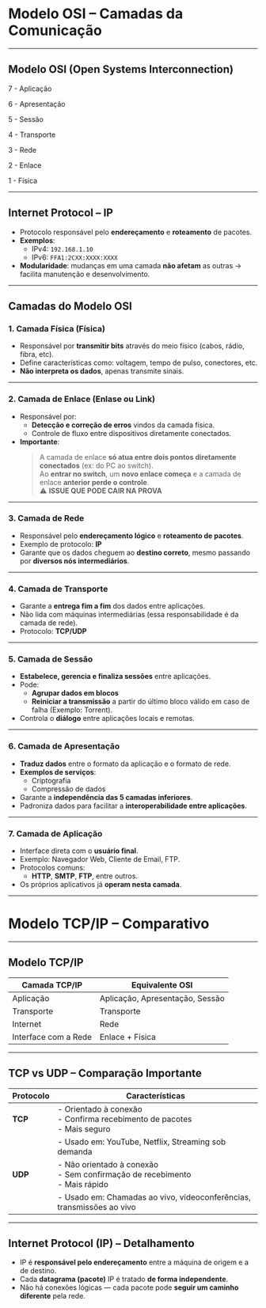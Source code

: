 # Modelo OSI – Camadas da Comunicação

---

## Modelo OSI (Open Systems Interconnection)

7 - Aplicação

6 - Apresentação

5 - Sessão

4 - Transporte

3 - Rede

2 - Enlace

1 - Física

---

## Internet Protocol – IP

- Protocolo responsável pelo **endereçamento** e **roteamento** de pacotes.
- **Exemplos**:
  - IPv4: `192.168.1.10`
  - IPv6: `FFA1:2CXX:XXXX:XXXX`
- **Modularidade**: mudanças em uma camada **não afetam** as outras → facilita manutenção e desenvolvimento.

---

## Camadas do Modelo OSI

### 1. Camada Física (Física)

- Responsável por **transmitir bits** através do meio físico (cabos, rádio, fibra, etc).
- Define características como: voltagem, tempo de pulso, conectores, etc.
- **Não interpreta os dados**, apenas transmite sinais.

---

### 2. Camada de Enlace (Enlase ou Link)

- Responsável por:
  - **Detecção e correção de erros** vindos da camada física.
  - Controle de fluxo entre dispositivos diretamente conectados.
- **Importante**:  
  > A camada de enlace **só atua entre dois pontos diretamente conectados** (ex: do PC ao switch).  
  > Ao **entrar no switch**, um **novo enlace começa** e a camada de enlace **anterior perde o controle**.  
  > ⚠️ **ISSUE QUE PODE CAIR NA PROVA**

---

### 3. Camada de Rede

- Responsável pelo **endereçamento lógico** e **roteamento de pacotes**.
- Exemplo de protocolo: **IP**
- Garante que os dados cheguem ao **destino correto**, mesmo passando por **diversos nós intermediários**.

---

### 4. Camada de Transporte

- Garante a **entrega fim a fim** dos dados entre aplicações.
- Não lida com máquinas intermediárias (essa responsabilidade é da camada de rede).
- Protocolo: **TCP/UDP**

---

### 5. Camada de Sessão

- **Estabelece, gerencia e finaliza sessões** entre aplicações.
- Pode:
  - **Agrupar dados em blocos**
  - **Reiniciar a transmissão** a partir do último bloco válido em caso de falha (Exemplo: Torrent).
- Controla o **diálogo** entre aplicações locais e remotas.

---

### 6. Camada de Apresentação

- **Traduz dados** entre o formato da aplicação e o formato de rede.
- **Exemplos de serviços**:
  - Criptografia
  - Compressão de dados
- Garante a **independência das 5 camadas inferiores**.
- Padroniza dados para facilitar a **interoperabilidade entre aplicações**.

---

### 7. Camada de Aplicação

- Interface direta com o **usuário final**.
- Exemplo: Navegador Web, Cliente de Email, FTP.
- Protocolos comuns:
  - **HTTP**, **SMTP**, **FTP**, entre outros.
- Os próprios aplicativos já **operam nesta camada**.

---

# Modelo TCP/IP – Comparativo

---

## Modelo TCP/IP

| Camada TCP/IP          | Equivalente OSI               |
|------------------------|-------------------------------|
| Aplicação              | Aplicação, Apresentação, Sessão |
| Transporte             | Transporte                    |
| Internet               | Rede                          |
| Interface com a Rede   | Enlace + Física               |

---

## TCP vs UDP – Comparação Importante

| Protocolo | Características                                                                 |
|-----------|----------------------------------------------------------------------------------|
| **TCP**   | - Orientado à conexão<br>- Confirma recebimento de pacotes<br>- Mais seguro     |
|           | - Usado em: YouTube, Netflix, Streaming sob demanda                             |
| **UDP**   | - Não orientado à conexão<br>- Sem confirmação de recebimento<br>- Mais rápido  |
|           | - Usado em: Chamadas ao vivo, videoconferências, transmissões ao vivo           |

---

## Internet Protocol (IP) – Detalhamento

- IP é **responsável pelo endereçamento** entre a máquina de origem e a de destino.
- Cada **datagrama (pacote)** IP é tratado **de forma independente**.
- Não há conexões lógicas — cada pacote pode **seguir um caminho diferente** pela rede.
